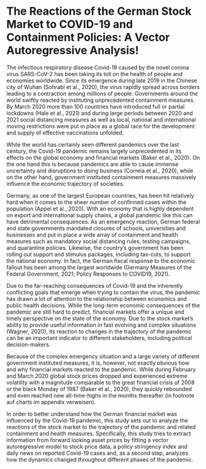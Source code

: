 # The Reactions of the German Stock Market to COVID-19 and Containment Policies: A Vector Autoregressive Analysis!

The infectious respiratory disease Covid-19 caused by the novel corona virus SARS-CoV-2 has been taking its toll on the health of people and economies worldwide. Since its emergence during late 2019 in the Chinese city of Wuhan (Sohrabi et al., 2020), the virus rapidly spread across borders leading to a contraction among millions of people. Governments around the world swiftly reacted by instituting unprecedented containment measures. By March 2020 more than 100 countries have introduced full or partial lockdowns (Hale et al., 2021) and during large periods between 2020 and 2021 social distancing measures as well as local, national and international moving restrictions were put in place as a global race for the development and supply of effective vaccinations unfolded.

While the world has certainly seen different pandemics over the last century, the Covid-19 pandemic remains largely unprecedented in its effects on the global economy and financial markets (Baker et al., 2020). On the one hand this is because pandemics are able to cause immense uncertainty and disruptions to doing business (Correia et al., 2020), while on the other hand, government instituted containment measures massively influence the economic trajectory of societies.

Germany, as one of the largest European countries, has been hit relatively hard when it comes to the sheer number of confirmed cases within the population (Appel et al., 2020). With an economy that is highly dependent on export and international supply chains, a global pandemic like this can have detrimental consequences. As an emergency reaction, German federal and state governments mandated closures of schools, universities and businesses and put in place a wide array of containment and health measures such as mandatory social distancing rules, testing campaigns, and quarantine policies. Likewise, the country’s government has been rolling out support and stimulus packages, including tax-cuts, to support the national economy. In fact, the German fiscal response to the economic fallout has been among the largest worldwide (Germany Measures of the Federal Government, 2021; Policy Responses to COVID19, 2021).

Due to the far-reaching consequences of Covid-19 and the inherently conflicting goals that emerge when trying to contain the virus, the pandemic has drawn a lot of attention to the relationship between economics and public health decisions.  While the long-term economic consequences of the pandemic are still hard to predict, financial markets offer a unique and timely perspective on the state of the economy. Due to the stock market’s ability to provide useful information in fast evolving and complex situations (Wagner, 2020), its reaction to changes in the trajectory of the pandemic can be an important indicator to different stakeholders, including political decision-makers.

Because of the complex emergency situation and a large variety of different government instituted measures, it is, however, not exactly obvious how and why financial markets reacted to the pandemic. While during February and March 2020 global stock prices dropped and experienced extreme volatility with a magnitude comparable to the great financial crisis of 2008 or the black Monday of 1987 (Baker et al., 2020), they quickly rebounded and even reached new all-time-highs in the months thereafter (in footnote auf charts im appendix verweisen).

In order to better understand how the German financial market was influenced by the Covid-19 pandemic, this study sets out to analyze the reactions of the stock market to the trajectory of the pandemic and related containment and health measures. Specifically, this study tries to extract information from forward looking asset prices by fitting a vector autoregressive model to stock price data, a policy stringency index and daily news on reported Covid-19 cases and, as a second step, analyzes how the dynamics changed throughout different phases of the pandemic.
